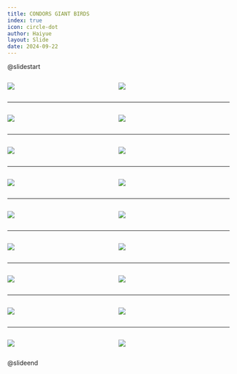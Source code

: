 ```yaml
---
title: CONDORS GIANT BIRDS
index: true
icon: circle-dot
author: Haiyue
layout: Slide
date: 2024-09-22
---
```

 
@slidestart

<div style="display:flex">
<div style="flex:1">

![](https://raw.githubusercontent.com/yclord/reading/refs/heads/master/english/Level-Y/CONDORS%20GIANT%20BIRDS/001.webp)
</div>
<div style="flex:1">

![](https://raw.githubusercontent.com/yclord/reading/refs/heads/master/english/Level-Y/CONDORS%20GIANT%20BIRDS/002.webp)
</div>
</div>

---

<div style="display:flex">
<div style="flex:1">

![](https://raw.githubusercontent.com/yclord/reading/refs/heads/master/english/Level-Y/CONDORS%20GIANT%20BIRDS/003.webp)
</div>
<div style="flex:1">

![](https://raw.githubusercontent.com/yclord/reading/refs/heads/master/english/Level-Y/CONDORS%20GIANT%20BIRDS/004.webp)
</div>
</div>

---

<div style="display:flex">
<div style="flex:1">

![](https://raw.githubusercontent.com/yclord/reading/refs/heads/master/english/Level-Y/CONDORS%20GIANT%20BIRDS/005.webp)
</div>
<div style="flex:1">

![](https://raw.githubusercontent.com/yclord/reading/refs/heads/master/english/Level-Y/CONDORS%20GIANT%20BIRDS/006.webp)
</div>
</div>

---

<div style="display:flex">
<div style="flex:1">

![](https://raw.githubusercontent.com/yclord/reading/refs/heads/master/english/Level-Y/CONDORS%20GIANT%20BIRDS/007.webp)
</div>
<div style="flex:1">

![](https://raw.githubusercontent.com/yclord/reading/refs/heads/master/english/Level-Y/CONDORS%20GIANT%20BIRDS/008.webp)
</div>
</div>

---

<div style="display:flex">
<div style="flex:1">

![](https://raw.githubusercontent.com/yclord/reading/refs/heads/master/english/Level-Y/CONDORS%20GIANT%20BIRDS/009.webp)
</div>
<div style="flex:1">

![](https://raw.githubusercontent.com/yclord/reading/refs/heads/master/english/Level-Y/CONDORS%20GIANT%20BIRDS/010.webp)
</div>
</div>

---

<div style="display:flex">
<div style="flex:1">

![](https://raw.githubusercontent.com/yclord/reading/refs/heads/master/english/Level-Y/CONDORS%20GIANT%20BIRDS/011.webp)
</div>
<div style="flex:1">

![](https://raw.githubusercontent.com/yclord/reading/refs/heads/master/english/Level-Y/CONDORS%20GIANT%20BIRDS/012.webp)
</div>
</div>

---

<div style="display:flex">
<div style="flex:1">

![](https://raw.githubusercontent.com/yclord/reading/refs/heads/master/english/Level-Y/CONDORS%20GIANT%20BIRDS/013.webp)
</div>
<div style="flex:1">

![](https://raw.githubusercontent.com/yclord/reading/refs/heads/master/english/Level-Y/CONDORS%20GIANT%20BIRDS/014.webp)
</div>
</div>

---

<div style="display:flex">
<div style="flex:1">

![](https://raw.githubusercontent.com/yclord/reading/refs/heads/master/english/Level-Y/CONDORS%20GIANT%20BIRDS/015.webp)
</div>
<div style="flex:1">

![](https://raw.githubusercontent.com/yclord/reading/refs/heads/master/english/Level-Y/CONDORS%20GIANT%20BIRDS/016.webp)
</div>
</div>

---

<div style="display:flex">
<div style="flex:1">

![](https://raw.githubusercontent.com/yclord/reading/refs/heads/master/english/Level-Y/CONDORS%20GIANT%20BIRDS/017.webp)
</div>
<div style="flex:1">

![](https://raw.githubusercontent.com/yclord/reading/refs/heads/master/english/Level-Y/CONDORS%20GIANT%20BIRDS/018.webp)
</div>
</div>

@slideend